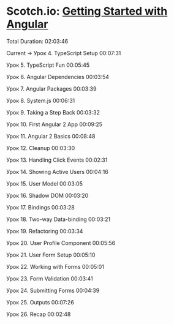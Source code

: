 # Scotch.io: [Getting Started with Angular](https://coursehunters.net/course/nachalo-raboty-s-angular)

Total Duration: 02:03:46

Current -> Урок 4. TypeScript Setup 00:07:31

Урок 5. TypeScript Fun 00:05:45

Урок 6. Angular Dependencies 00:03:54

Урок 7. Angular Packages 00:03:39

Урок 8. System.js 00:06:31

Урок 9. Taking a Step Back 00:03:32

Урок 10. First Angular 2 App 00:09:25

Урок 11. Angular 2 Basics 00:08:48

Урок 12. Cleanup 00:03:30

Урок 13. Handling Click Events 00:02:31

Урок 14. Showing Active Users 00:04:16

Урок 15. User Model 00:03:05

Урок 16. Shadow DOM 00:03:20

Урок 17. Bindings 00:03:28

Урок 18. Two-way Data-binding 00:03:21

Урок 19. Refactoring 00:03:34

Урок 20. User Profile Component 00:05:56

Урок 21. User Form Setup 00:05:10

Урок 22. Working with Forms 00:05:01

Урок 23. Form Validation 00:03:41

Урок 24. Submitting Forms 00:04:39

Урок 25. Outputs 00:07:26

Урок 26. Recap 00:02:48

